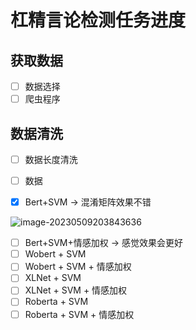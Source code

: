 # 杠精言论检测任务进度

## 获取数据

- [ ] 数据选择
- [ ] 爬虫程序

## 数据清洗

- [ ] 数据长度清洗
- [ ] 数据





- [x] Bert+SVM -> 混淆矩阵效果不错

![image-20230509203843636](http://evinci.oss-cn-hangzhou.aliyuncs.com/evinci/image-20230509203843636.png)

- [ ] Bert+SVM+情感加权 -> 感觉效果会更好
- [ ] Wobert + SVM 
- [ ] Wobert + SVM + 情感加权
- [ ] XLNet + SVM
- [ ] XLNet + SVM + 情感加权
- [ ] Roberta + SVM
- [ ] Roberta + SVM + 情感加权